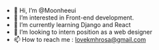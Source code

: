 - 👋 Hi, I’m @Moonheeui
- 👀 I’m interested in Front-end development.
- 🌱 I’m currently learning Django and React
- 💞️ I’m looking to intern position as a web designer
- 📫 How to reach me : lovekmhrosa@gmail.com

<!---
Moonheeui/Moonheeui is a ✨ special ✨ repository because its `README.md` (this file) appears on your GitHub profile.
You can click the Preview link to take a look at your changes.
--->
